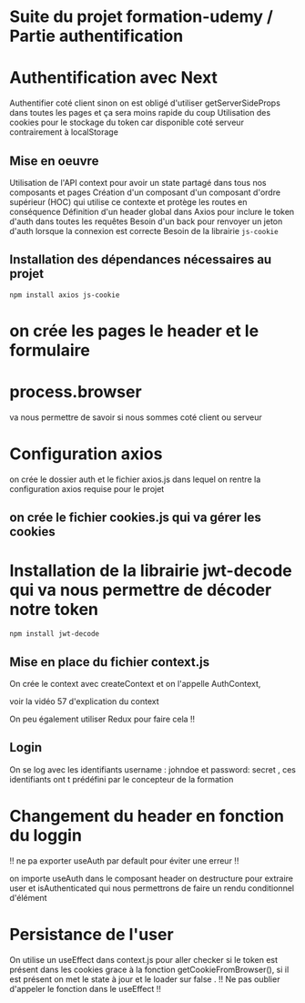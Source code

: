# Suite du projet formation-udemy / Partie authentification

# Authentification avec Next

Authentifier coté client sinon on est obligé d'utiliser getServerSideProps dans toutes les pages et ça sera moins rapide du coup
Utilisation des cookies pour le stockage du token car disponible coté serveur contrairement à localStorage

## Mise en oeuvre

Utilisation de l'API context pour avoir un state partagé dans tous nos composants et pages
Création d'un composant d'un composant d'ordre supérieur (HOC) qui utilise ce contexte et protège les routes en conséquence
Définition d'un header global dans Axios pour inclure le token d'auth dans toutes les requêtes
Besoin d'un back pour renvoyer un jeton d'auth lorsque la connexion est correcte
Besoin de la librairie `js-cookie`

## Installation des dépendances nécessaires au projet

`npm install axios js-cookie`

# on crée les pages le header et le formulaire

# process.browser

va nous permettre de savoir si nous sommes coté client ou serveur

# Configuration axios

on crée le dossier auth et le fichier axios.js dans lequel on rentre la configuration axios requise pour le projet

## on crée le fichier cookies.js qui va gérer les cookies

# Installation de la librairie jwt-decode qui va nous permettre de décoder notre token

`npm install jwt-decode`

## Mise en place du fichier context.js

On crée le context avec createContext et on l'appelle AuthContext,

voir la vidéo 57 d'explication du context

On peu également utiliser Redux pour faire cela !!

## Login

On se log avec les identifiants username : johndoe et password: secret , ces identifiants ont t prédéfini par le concepteur de la formation

# Changement du header en fonction du loggin

!! ne pa exporter useAuth par default pour éviter une erreur !!

on importe useAuth dans le composant header on destructure pour extraire user et isAuthenticated qui nous permettrons de faire un rendu conditionnel d'élément

# Persistance de l'user

On utilise un useEffect dans context.js pour aller checker si le token est présent dans les cookies grace à la fonction getCookieFromBrowser(), si il est présent on met le state à jour et le loader sur false . !! Ne pas oublier d'appeler le fonction dans le useEffect !!
